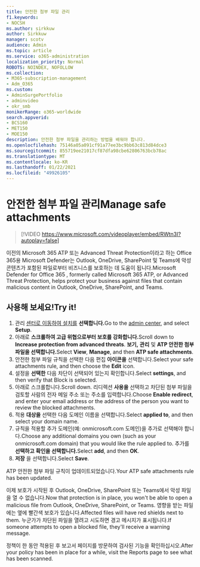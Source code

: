 ```yaml
---
title: 안전한 첨부 파일 관리
f1.keywords:
- NOCSH
ms.author: sirkkuw
author: Sirkkuw
manager: scotv
audience: Admin
ms.topic: article
ms.service: o365-administration
localization_priority: Normal
ROBOTS: NOINDEX, NOFOLLOW
ms.collection:
- M365-subscription-management
- Adm_O365
ms.custom:
- AdminSurgePortfolio
- adminvideo
- okr_smb
monikerRange: o365-worldwide
search.appverid:
- BCS160
- MET150
- MOE150
description: 안전한 첨부 파일을 관리하는 방법을 배워야 합니다.
ms.openlocfilehash: 75146a05a091cf91a77ee3bc9bb63c813d84dce3
ms.sourcegitcommit: 855719ee21017cf87dfa98cbe62806763bcb78ac
ms.translationtype: MT
ms.contentlocale: ko-KR
ms.lasthandoff: 01/22/2021
ms.locfileid: "49926105"
---
```

# <a name="manage-safe-attachments"></a><span data-ttu-id="4117d-103">안전한 첨부 파일 관리</span><span class="sxs-lookup"><span data-stu-id="4117d-103">Manage safe attachments</span></span>

> [!VIDEO https://www.microsoft.com/videoplayer/embed/RWtn3I?autoplay=false]

<span data-ttu-id="4117d-104">이전의 Microsoft 365 ATP 또는 Advanced Threat Protection이라고 하는 Office 365용 Microsoft Defender는 Outlook, OneDrive, SharePoint 및 Teams에 악성 콘텐츠가 포함된 파일로부터 비즈니스를 보호하는 데 도움이 됩니다.</span><span class="sxs-lookup"><span data-stu-id="4117d-104">Microsoft Defender for Office 365 , formerly called Microsoft 365 ATP, or Advanced Threat Protection, helps protect your business against files that contain malicious content in Outlook, OneDrive, SharePoint, and Teams.</span></span>

## <a name="try-it"></a><span data-ttu-id="4117d-105">사용해 보세요!</span><span class="sxs-lookup"><span data-stu-id="4117d-105">Try it!</span></span>

1. <span data-ttu-id="4117d-106">관리 [센터로 이동하여 설치를](https://admin.microsoft.com) **선택합니다.**</span><span class="sxs-lookup"><span data-stu-id="4117d-106">Go to the [admin center](https://admin.microsoft.com), and select **Setup**.</span></span>
1. <span data-ttu-id="4117d-107">아래로 **스크롤하여 고급 위협으로부터 보호를 강화합니다.**</span><span class="sxs-lookup"><span data-stu-id="4117d-107">Scroll down to **Increase protection from advanced threats**.</span></span> <span data-ttu-id="4117d-108">**보기,** **관리** 및 **ATP 안전한 첨부 파일을 선택합니다.**</span><span class="sxs-lookup"><span data-stu-id="4117d-108">Select **View**, **Manage**, and then **ATP safe attachments**.</span></span>
1. <span data-ttu-id="4117d-109">안전한 첨부 파일 규칙을 선택한 다음 편집 **아이콘을** 선택합니다.</span><span class="sxs-lookup"><span data-stu-id="4117d-109">Select your safe attachments rule, and then choose the **Edit** icon.</span></span>
1. <span data-ttu-id="4117d-110">설정을 **선택한** 다음 차단이 선택되어 있는지 확인합니다.</span><span class="sxs-lookup"><span data-stu-id="4117d-110">Select **settings**, and then verify that Block is selected.</span></span>
1. <span data-ttu-id="4117d-111">아래로 스크롤합니다.</span><span class="sxs-lookup"><span data-stu-id="4117d-111">Scroll down.</span></span> <span data-ttu-id="4117d-112">리디렉션 **사용을** 선택하고 차단된 첨부 파일을 검토할 사람의 전자 메일 주소 또는 주소를 입력합니다.</span><span class="sxs-lookup"><span data-stu-id="4117d-112">Choose **Enable redirect**, and enter your email address or the address of the person you want to review the blocked attachments.</span></span>
1. <span data-ttu-id="4117d-113">적용 **대상을** 선택한 다음 도메인 이름을 선택합니다.</span><span class="sxs-lookup"><span data-stu-id="4117d-113">Select **applied to**, and then select your domain name.</span></span>
1. <span data-ttu-id="4117d-114">규칙을 적용할 추가 도메인(예: onmicrosoft.com 도메인)을 추가로 선택해야 합니다.</span><span class="sxs-lookup"><span data-stu-id="4117d-114">Choose any additional domains you own (such as your onmicrosoft.com domain) that you would like the rule applied to.</span></span> <span data-ttu-id="4117d-115">추가를 **선택하고** **확인을 선택합니다.**</span><span class="sxs-lookup"><span data-stu-id="4117d-115">Select **add**, and then **OK**.</span></span>
1. <span data-ttu-id="4117d-116">**저장** 을 선택합니다.</span><span class="sxs-lookup"><span data-stu-id="4117d-116">Select **Save**.</span></span>

<span data-ttu-id="4117d-117">ATP 안전한 첨부 파일 규칙이 업데이트되었습니다.</span><span class="sxs-lookup"><span data-stu-id="4117d-117">Your ATP safe attachments rule has been updated.</span></span>

<span data-ttu-id="4117d-118">이제 보호가 시작된 후 Outlook, OneDrive, SharePoint 또는 Teams에서 악성 파일을 열 수 없습니다.</span><span class="sxs-lookup"><span data-stu-id="4117d-118">Now that protection is in place, you won't be able to open a malicious file from Outlook, OneDrive, SharePoint, or Teams.</span></span> <span data-ttu-id="4117d-119">영향을 받는 파일에는 옆에 빨간색 보호가 있습니다.</span><span class="sxs-lookup"><span data-stu-id="4117d-119">Affected files will have red shields next to them.</span></span> <span data-ttu-id="4117d-120">누군가가 차단된 파일을 열려고 시도하면 경고 메시지가 표시됩니다.</span><span class="sxs-lookup"><span data-stu-id="4117d-120">If someone attempts to open a blocked file, they'll receive a warning message.</span></span>

<span data-ttu-id="4117d-121">정책이 한 동안 적용된 후 보고서 페이지를 방문하여 검사된 기능을 확인하십시오.</span><span class="sxs-lookup"><span data-stu-id="4117d-121">After your policy has been in place for a while, visit the Reports page to see what has been scanned.</span></span>
